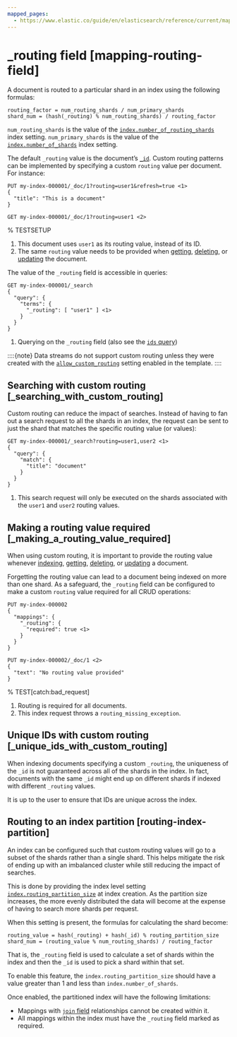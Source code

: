 ```yaml
---
mapped_pages:
  - https://www.elastic.co/guide/en/elasticsearch/reference/current/mapping-routing-field.html
---
```


# _routing field [mapping-routing-field]

A document is routed to a particular shard in an index using the following formulas:

```
routing_factor = num_routing_shards / num_primary_shards
shard_num = (hash(_routing) % num_routing_shards) / routing_factor
```
`num_routing_shards` is the value of the [`index.number_of_routing_shards`](/reference/elasticsearch/index-settings/index-modules.md#index-number-of-routing-shards) index setting. `num_primary_shards` is the value of the [`index.number_of_shards`](/reference/elasticsearch/index-settings/index-modules.md#index-number-of-shards) index setting.

The default `_routing` value is the document’s [`_id`](/reference/elasticsearch/mapping-reference/mapping-id-field.md). Custom routing patterns can be implemented by specifying a custom `routing` value per document. For instance:

```console
PUT my-index-000001/_doc/1?routing=user1&refresh=true <1>
{
  "title": "This is a document"
}

GET my-index-000001/_doc/1?routing=user1 <2>
```
%  TESTSETUP

1. This document uses `user1` as its routing value, instead of its ID.
2. The same `routing` value needs to be provided when [getting](https://www.elastic.co/docs/api/doc/elasticsearch/operation/operation-get), [deleting](https://www.elastic.co/docs/api/doc/elasticsearch/operation/operation-delete), or [updating](https://www.elastic.co/docs/api/doc/elasticsearch/operation/operation-update) the document.


The value of the `_routing` field is accessible in queries:

```console
GET my-index-000001/_search
{
  "query": {
    "terms": {
      "_routing": [ "user1" ] <1>
    }
  }
}
```

1. Querying on the `_routing` field (also see the [`ids` query](/reference/query-languages/query-dsl/query-dsl-ids-query.md))


::::{note}
Data streams do not support custom routing unless they were created with the [`allow_custom_routing`](https://www.elastic.co/docs/api/doc/elasticsearch/operation/operation-indices-put-index-template) setting enabled in the template.
::::


## Searching with custom routing [_searching_with_custom_routing]

Custom routing can reduce the impact of searches. Instead of having to fan out a search request to all the shards in an index, the request can be sent to just the shard that matches the specific routing value (or values):

```console
GET my-index-000001/_search?routing=user1,user2 <1>
{
  "query": {
    "match": {
      "title": "document"
    }
  }
}
```

1. This search request will only be executed on the shards associated with the `user1` and `user2` routing values.



## Making a routing value required [_making_a_routing_value_required]

When using custom routing, it is important to provide the routing value whenever [indexing](https://www.elastic.co/docs/api/doc/elasticsearch/operation/operation-create), [getting](https://www.elastic.co/docs/api/doc/elasticsearch/operation/operation-get), [deleting](https://www.elastic.co/docs/api/doc/elasticsearch/operation/operation-delete), or [updating](https://www.elastic.co/docs/api/doc/elasticsearch/operation/operation-update) a document.

Forgetting the routing value can lead to a document being indexed on more than one shard. As a safeguard, the `_routing` field can be configured to make a custom `routing` value required for all CRUD operations:

```console
PUT my-index-000002
{
  "mappings": {
    "_routing": {
      "required": true <1>
    }
  }
}

PUT my-index-000002/_doc/1 <2>
{
  "text": "No routing value provided"
}
```
%  TEST[catch:bad_request]

1. Routing is required for all documents.
2. This index request throws a `routing_missing_exception`.



## Unique IDs with custom routing [_unique_ids_with_custom_routing]

When indexing documents specifying a custom `_routing`, the uniqueness of the `_id` is not guaranteed across all of the shards in the index. In fact, documents with the same `_id` might end up on different shards if indexed with different `_routing` values.

It is up to the user to ensure that IDs are unique across the index.


## Routing to an index partition [routing-index-partition]

An index can be configured such that custom routing values will go to a subset of the shards rather than a single shard. This helps mitigate the risk of ending up with an imbalanced cluster while still reducing the impact of searches.

This is done by providing the index level setting [`index.routing_partition_size`](/reference/elasticsearch/index-settings/index-modules.md#routing-partition-size) at index creation. As the partition size increases, the more evenly distributed the data will become at the expense of having to search more shards per request.

When this setting is present, the formulas for calculating the shard become:

```
routing_value = hash(_routing) + hash(_id) % routing_partition_size
shard_num = (routing_value % num_routing_shards) / routing_factor
```
That is, the `_routing` field is used to calculate a set of shards within the index and then the `_id` is used to pick a shard within that set.

To enable this feature, the `index.routing_partition_size` should have a value greater than 1 and less than `index.number_of_shards`.

Once enabled, the partitioned index will have the following limitations:

* Mappings with [`join` field](/reference/elasticsearch/mapping-reference/parent-join.md) relationships cannot be created within it.
* All mappings within the index must have the `_routing` field marked as required.


